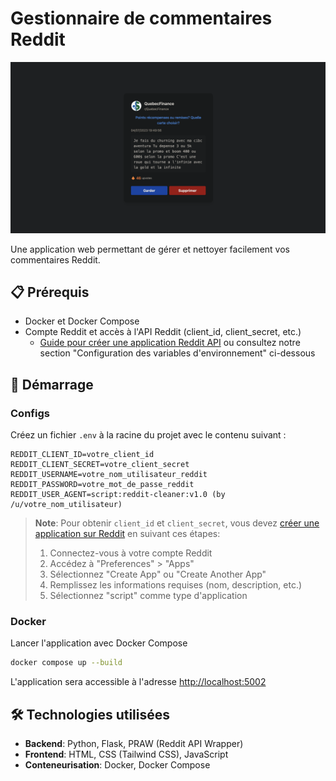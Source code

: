 # Gestionnaire de commentaires Reddit

![Capture d'écran de l'application](app/static/screenshot.png)

Une application web permettant de gérer et nettoyer facilement vos commentaires Reddit.

## 📋 Prérequis

- Docker et Docker Compose
- Compte Reddit et accès à l'API Reddit (client_id, client_secret, etc.)
  - [Guide pour créer une application Reddit API](https://github.com/reddit-archive/reddit/wiki/OAuth2) ou consultez notre section "Configuration des variables d'environnement" ci-dessous

## 🚀 Démarrage

### Configs

Créez un fichier `.env` à la racine du projet avec le contenu suivant :

```env
REDDIT_CLIENT_ID=votre_client_id
REDDIT_CLIENT_SECRET=votre_client_secret
REDDIT_USERNAME=votre_nom_utilisateur_reddit
REDDIT_PASSWORD=votre_mot_de_passe_reddit
REDDIT_USER_AGENT=script:reddit-cleaner:v1.0 (by /u/votre_nom_utilisateur)
```

> **Note**: Pour obtenir `client_id` et `client_secret`, vous devez [créer une application sur Reddit](https://www.reddit.com/prefs/apps/) en suivant ces étapes:
> 1. Connectez-vous à votre compte Reddit
> 2. Accédez à "Preferences" > "Apps"
> 3. Sélectionnez "Create App" ou "Create Another App"
> 4. Remplissez les informations requises (nom, description, etc.)
> 5. Sélectionnez "script" comme type d'application

### Docker

Lancer l'application avec Docker Compose

```bash
docker compose up --build
```

L'application sera accessible à l'adresse [http://localhost:5002](http://localhost:5002)

## 🛠️ Technologies utilisées

- **Backend**: Python, Flask, PRAW (Reddit API Wrapper)
- **Frontend**: HTML, CSS (Tailwind CSS), JavaScript
- **Conteneurisation**: Docker, Docker Compose
